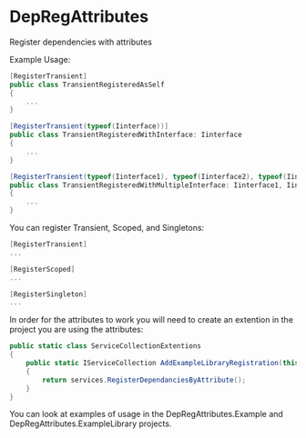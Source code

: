# DepRegAttributes
Register dependencies with attributes


Example Usage:
```c#
[RegisterTransient]
public class TransientRegisteredAsSelf
{
    ...
}

[RegisterTransient(typeof(Iinterface))]
public class TransientRegisteredWithInterface: Iinterface
{
    ...
}

[RegisterTransient(typeof(Iinterface1), typeof(Iinterface2), typeof(Iinterface3))]
public class TransientRegisteredWithMultipleInterface: Iinterface1, Iinterface2, Iinterface3
{
    ...
}
```

You can register Transient, Scoped, and Singletons:
```c#
[RegisterTransient]
...

[RegisterScoped]
...

[RegisterSingleton]
...
```


In order for the attributes to work you will need to create an extention in the project you are using the attributes:
```c#
public static class ServiceCollectionExtentions
{
    public static IServiceCollection AddExampleLibraryRegistration(this IServiceCollection services)
    {
        return services.RegisterDependanciesByAttribute();
    }
}
```

You can look at examples of usage in the DepRegAttributes.Example and DepRegAttributes.ExampleLibrary projects.
